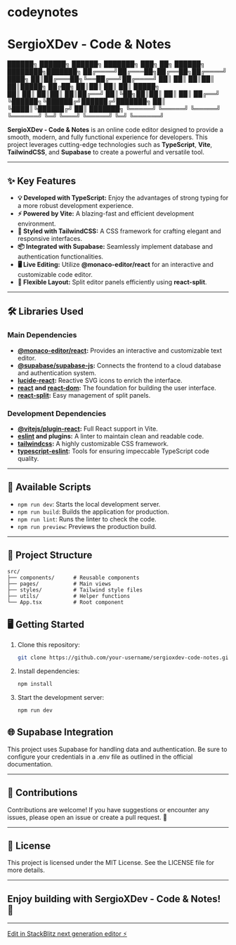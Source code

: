 # codeynotes

#  SergioXDev - Code & Notes
  
   ██████╗ ██████╗ ██████╗ ███████╗    ███╗   ██╗ ██████╗ ████████╗███████╗ 
  ██╔════╝██╔═══██╗██╔══██╗██╔════╝    ████╗  ██║██╔═══██╗╚══██╔══╝██╔════╝ 
  ██║     ██║   ██║██║  ██║█████╗      ██╔██╗ ██║██║   ██║   ██║   █████╗   
  ██║     ██║   ██║██║  ██║██╔══╝      ██║╚██╗██║██║   ██║   ██║   ██╔══╝   
  ╚██████╗╚██████╔╝██████╔╝███████╗    ██║ ╚████║╚██████╔╝   ██║   ███████╗ 
   ╚═════╝ ╚═════╝ ╚═════╝ ╚══════╝    ╚═╝  ╚═══╝ ╚═════╝    ╚═╝   ╚══════╝ 
  
**SergioXDev - Code & Notes** is an online code editor designed to provide a smooth, modern, and fully functional experience for developers. This project leverages cutting-edge technologies such as **TypeScript**, **Vite**, **TailwindCSS**, and **Supabase** to create a powerful and versatile tool.

---

## ✨ Key Features

- **💡 Developed with TypeScript:** Enjoy the advantages of strong typing for a more robust development experience.
- **⚡ Powered by Vite:** A blazing-fast and efficient development environment.
- **🎨 Styled with TailwindCSS:** A CSS framework for crafting elegant and responsive interfaces.
- **📦 Integrated with Supabase:** Seamlessly implement database and authentication functionalities.
- **🖥️ Live Editing:** Utilize **@monaco-editor/react** for an interactive and customizable code editor.
- **📐 Flexible Layout:** Split editor panels efficiently using **react-split**.

---

## 🛠️ Libraries Used

### **Main Dependencies**
- **[@monaco-editor/react](https://github.com/suren-atoyan/monaco-react):** Provides an interactive and customizable text editor.
- **[@supabase/supabase-js](https://github.com/supabase/supabase-js):** Connects the frontend to a cloud database and authentication system.
- **[lucide-react](https://github.com/lucide-icons/lucide):** Reactive SVG icons to enrich the interface.
- **[react](https://reactjs.org/) and [react-dom](https://reactjs.org/):** The foundation for building the user interface.
- **[react-split](https://github.com/nathancahill/split):** Easy management of split panels.

### **Development Dependencies**
- **[@vitejs/plugin-react](https://vitejs.dev/):** Full React support in Vite.
- **[eslint](https://eslint.org/) and plugins:** A linter to maintain clean and readable code.
- **[tailwindcss](https://tailwindcss.com/):** A highly customizable CSS framework.
- **[typescript-eslint](https://typescript-eslint.io/):** Tools for ensuring impeccable TypeScript code quality.

---

## 🚀 Available Scripts

- `npm run dev`: Starts the local development server.
- `npm run build`: Builds the application for production.
- `npm run lint`: Runs the linter to check the code.
- `npm run preview`: Previews the production build.

---

## 📂 Project Structure

```plaintext
src/
├── components/      # Reusable components
├── pages/           # Main views
├── styles/          # Tailwind style files
├── utils/           # Helper functions
└── App.tsx          # Root component
```

## 🖥️ Getting Started

1. Clone this repository:
   ```bash
   git clone https://github.com/your-username/sergioxdev-code-notes.git
   ```

2. Install dependencies:
   ```bash
   npm install
   ```

3. Start the development server:
   ```bash
   npm run dev
   ```

## 🌐 Supabase Integration
This project uses Supabase for handling data and authentication. Be sure to configure your credentials in a .env file as outlined in the official documentation.

---

## 🌟 Contributions
Contributions are welcome! If you have suggestions or encounter any issues, please open an issue or create a pull request. 🙌

---

## 📝 License
This project is licensed under the MIT License. See the LICENSE file for more details.

---

## Enjoy building with SergioXDev - Code & Notes! 🚀

---
[Edit in StackBlitz next generation editor ⚡️](https://stackblitz.com/~/github.com/sergioxdev1/codeynotes)
